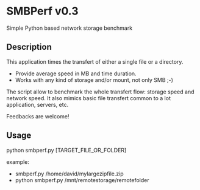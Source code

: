 # SMBPerf v0.3

Simple Python based network storage benchmark

## Description
This application times the transfert of either a single file or a directory.
- Provide average speed in MB and time duration.
- Works with any kind of storage and/or mount, not only SMB ;-)

The script allow to benchmark the whole transfert flow: storage speed and network speed. It also mimics basic file transfert common to a lot application, servers, etc.

Feedbacks are welcome!

## Usage
python smbperf.py [TARGET_FILE_OR_FOLDER]

example: 
- smbperf.py /home/david/mylargezipfile.zip
- python smbperf.py /mnt/remotestorage/remotefolder
